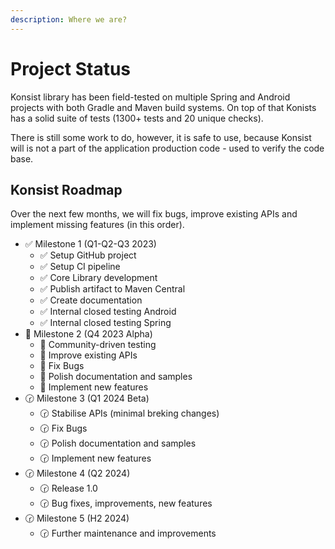 ```yaml
---
description: Where we are?
---
```


# Project Status

Konsist library has been field-tested on multiple Spring and Android projects with both Gradle and Maven build systems. On top of that Konists has a solid suite of tests (1300+ tests and 20 unique checks).

There is still some work to do, however, it is safe to use, because Konsist will is not a part of the application production code - used to verify the code base.

## Konsist Roadmap

Over the next few months, we will fix bugs, improve existing APIs and implement missing features (in this order).

* ✅ Milestone 1 (Q1-Q2-Q3 2023)
  * ✅ Setup GitHub project
  * ✅ Setup CI pipeline
  * ✅ Core Library development
  * ✅ Publish artifact to Maven Central
  * ✅ Create documentation
  * ✅ Internal closed testing Android
  * ✅ Internal closed testing Spring
* 🚀 Milestone 2 (Q4 2023 Alpha)
  * 🚀 Community-driven testing
  * 🚀 Improve existing APIs
  * 🚀 Fix Bugs
  * 🚀 Polish documentation and samples
  * 🚀 Implement new features
* 🕝 Milestone 3 (Q1 2024 Beta)
  * 🕝 Stabilise APIs (minimal breking changes)
  * 🕝 Fix Bugs
  * 🕝 Polish documentation and samples
  * 🕝 Implement new features
* 🕝 Milestone 4 (Q2 2024)
  * 🕝 Release 1.0
  * 🕝 Bug fixes, improvements, new features
* 🕝 Milestone 5 (H2 2024)
  * 🕝 Further maintenance and improvements
